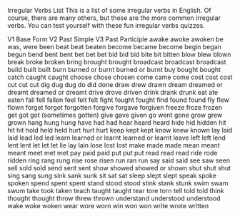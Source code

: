 Irregular Verbs List
This is a list of some irregular verbs in English. Of course, there are many others, but these are the more common irregular verbs. You can test yourself with these fun irregular verbs quizzes.

V1
Base Form V2
Past Simple V3
Past Participle
awake awoke awoken
be was, were been
beat beat beaten
become became become
begin began begun
bend bent bent
bet bet bet
bid bid bid
bite bit bitten
blow blew blown
break broke broken
bring brought brought
broadcast broadcast broadcast
build built built
burn burned or burnt burned or burnt
buy bought bought
catch caught caught
choose chose chosen
come came come
cost cost cost
cut cut cut
dig dug dug
do did done
draw drew drawn
dream dreamed or dreamt dreamed or dreamt
drive drove driven
drink drank drunk
eat ate eaten
fall fell fallen
feel felt felt
fight fought fought
find found found
fly flew flown
forget forgot forgotten
forgive forgave forgiven
freeze froze frozen
get got got (sometimes gotten)
give gave given
go went gone
grow grew grown
hang hung hung
have had had
hear heard heard
hide hid hidden
hit hit hit
hold held held
hurt hurt hurt
keep kept kept
know knew known
lay laid laid
lead led led
learn learned or learnt learned or learnt
leave left left
lend lent lent
let let let
lie lay lain
lose lost lost
make made made
mean meant meant
meet met met
pay paid paid
put put put
read read read
ride rode ridden
ring rang rung
rise rose risen
run ran run
say said said
see saw seen
sell sold sold
send sent sent
show showed showed or shown
shut shut shut
sing sang sung
sink sank sunk
sit sat sat
sleep slept slept
speak spoke spoken
spend spent spent
stand stood stood
stink stank stunk
swim swam swum
take took taken
teach taught taught
tear tore torn
tell told told
think thought thought
throw threw thrown
understand understood understood
wake woke woken
wear wore worn
win won won
write wrote written
